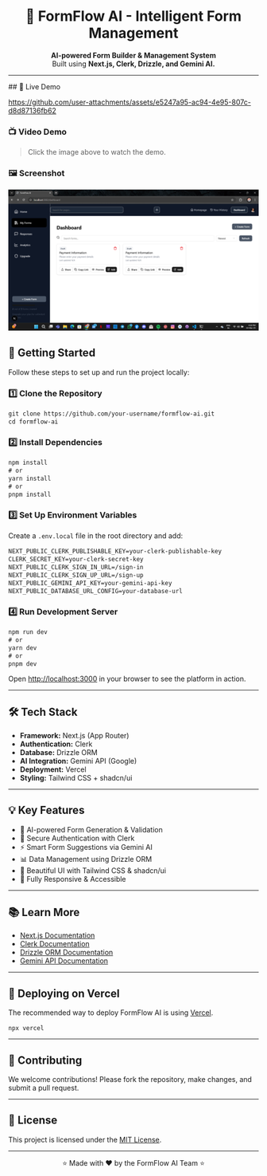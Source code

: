 <h1 align="center">🚀 FormFlow AI - Intelligent Form Management</h1>

<p align="center">
  <strong>AI-powered Form Builder & Management System</strong><br />
  Built using <b>Next.js, Clerk, Drizzle, and Gemini AI.</b>
</p>

<hr />
## 🎥 Live Demo

https://github.com/user-attachments/assets/e5247a95-ac94-4e95-807c-d8d87136fb62



### 📺 Video Demo


> Click the image above to watch the demo.

### 🖼️ Screenshot
![FormFlow AI Screenshot](public/demo.png)


<h2>🚀 Getting Started</h2>

<p>Follow these steps to set up and run the project locally:</p>

<h3>1️⃣ Clone the Repository</h3>
<pre><code>git clone https://github.com/your-username/formflow-ai.git
cd formflow-ai</code></pre>

<h3>2️⃣ Install Dependencies</h3>
<pre><code>npm install
# or
yarn install
# or
pnpm install
</code></pre>

<h3>3️⃣ Set Up Environment Variables</h3>
<p>Create a <code>.env.local</code> file in the root directory and add:</p>
<pre><code>NEXT_PUBLIC_CLERK_PUBLISHABLE_KEY=your-clerk-publishable-key
CLERK_SECRET_KEY=your-clerk-secret-key
NEXT_PUBLIC_CLERK_SIGN_IN_URL=/sign-in
NEXT_PUBLIC_CLERK_SIGN_UP_URL=/sign-up
NEXT_PUBLIC_GEMINI_API_KEY=your-gemini-api-key
NEXT_PUBLIC_DATABASE_URL_CONFIG=your-database-url
</code></pre>

<h3>4️⃣ Run Development Server</h3>
<pre><code>npm run dev
# or
yarn dev
# or
pnpm dev
</code></pre>

<p>Open <a href="http://localhost:3000" target="_blank">http://localhost:3000</a> in your browser to see the platform in action.</p>

<hr />

<h2>🛠️ Tech Stack</h2>

<ul>
<li><strong>Framework:</strong> Next.js (App Router)</li>
<li><strong>Authentication:</strong> Clerk</li>
<li><strong>Database:</strong> Drizzle ORM</li>
<li><strong>AI Integration:</strong> Gemini API (Google)</li>
<li><strong>Deployment:</strong> Vercel</li>
<li><strong>Styling:</strong> Tailwind CSS + shadcn/ui</li>
</ul>

<hr />

<h2>💡 Key Features</h2>

<ul>
<li>🚀 AI-powered Form Generation & Validation</li>
<li>🔐 Secure Authentication with Clerk</li>
<li>⚡ Smart Form Suggestions via Gemini AI</li>
<li>📊 Data Management using Drizzle ORM</li>
<li>🎨 Beautiful UI with Tailwind CSS & shadcn/ui</li>
<li>📱 Fully Responsive & Accessible</li>
</ul>

<hr />

<h2>📚 Learn More</h2>

<ul>
<li><a href="https://nextjs.org/docs" target="_blank">Next.js Documentation</a></li>
<li><a href="https://clerk.dev/docs" target="_blank">Clerk Documentation</a></li>
<li><a href="https://orm.drizzle.team/" target="_blank">Drizzle ORM Documentation</a></li>
<li><a href="https://ai.google.dev/" target="_blank">Gemini API Documentation</a></li>
</ul>

<hr />

<h2>🚀 Deploying on Vercel</h2>
<p>The recommended way to deploy FormFlow AI is using <a href="https://vercel.com/" target="_blank">Vercel</a>.</p>
<pre><code>npx vercel</code></pre>

<hr />

<h2>📧 Contributing</h2>
<p>We welcome contributions! Please fork the repository, make changes, and submit a pull request.</p>

<hr />

<h2>📄 License</h2>
<p>This project is licensed under the <a href="https://opensource.org/licenses/MIT">MIT License</a>.</p>

<hr />

<p align="center">⭐️ Made with ❤️ by the FormFlow AI Team ⭐️</p>
